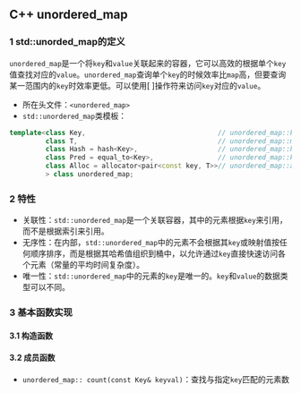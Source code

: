 ## C++ unordered_map
### 1 std::unorded_map的定义
`unordered_map`是一个将`key`和`value`关联起来的容器，它可以高效的根据单个`key`值查找对应的`value`。`unordered_map`查询单个`key`的时候效率比`map`高，但要查询某一范围内的`key`时效率更低。可以使用[ ]操作符来访问`key`对应的`value`。
* 所在头文件：`<unordered_map>`
* `std::unordered_map`类模板：
```C++
template<class Key,                                 // unordered_map::key_type
         class T,                                   // unordered_map::mapped_type
         class Hash = hash<Key>,                    // unordered_map::hasher
         class Pred = equal_to<Key>,                // unordered_map::key_equal
         class Alloc = allocator<pair<const key, T>>// unordered_map::allocator_type
         > class unordered_map;
```
### 2 特性
* 关联性：`std::unordered_map`是一个关联容器，其中的元素根据`key`来引用，而不是根据索引来引用。
* 无序性：在内部，`std::unordered_map`中的元素不会根据其`key`或映射值按任何顺序排序，而是根据其哈希值组织到桶中，以允许通过`key`直接快速访问各个元素（常量的平均时间复杂度）。
* 唯一性：`std::unordered_map`中的元素的`key`是唯一的。`key`和`value`的数据类型可以不同。
### 3 基本函数实现
#### 3.1 构造函数
#### 3.2 成员函数
* `unordered_map:: count(const Key& keyval)`：查找与指定`key`匹配的元素数